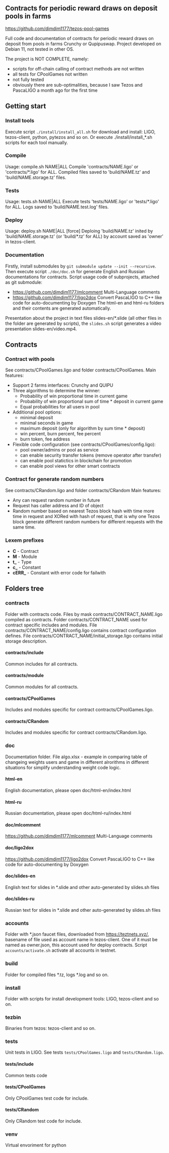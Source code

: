 ## Contracts for periodic reward draws on deposit pools in farms

https://github.com/dimdim1177/tezos-pool-games

Full code and documentation of contracts for periodic reward draws on deposit from pools in farms Crunchy or Qupipuswap.
Project developed on Debian 11, not tested in other OS.

The project is NOT COMPLETE, namely:
- scripts for off-chain calling of contract methods are not written
- all tests for CPoolGames not written
- not fully tested
- obviously there are sub-optimalities, because I saw Tezos and PascaLIGO a month ago for the first time

## Getting start

### Install tools

Execute script `./install/install_all.sh` for download and install: LIGO, tezos-client, python, pytezos and so on.
Or execute ./install/install_*.sh scripts for each tool manually.

### Compile

Usage: compile.sh NAME|ALL
Compile 'contracts/NAME.ligo' or 'contracts/*.ligo' for ALL.
Compiled files saved to 'build/NAME.tz' and 'build/NAME.storage.tz' files.

### Tests

Usage: tests.sh NAME|ALL
Execute tests 'tests/NAME.ligo' or 'tests/*.ligo' for ALL.
Logs saved to 'build/NAME.test.log' files.

### Deploy

Usage: deploy.sh NAME|ALL [force]
Deploing 'build/NAME.tz' inited by 'build/NAME.storage.tz' (or 'build/*.tz' for ALL) by account saved as 'owner' in tezos-client.

### Documentation

Firstly, install submodules by `git submodule update --init --recursive`.
Then execute script `./doc/doc.sh` for generate English and Russian documentations for contracts.
Script usage code of subprojects, attached as git submodule:
- https://github.com/dimdim1177/mlcomment Multi-Language comments
- https://github.com/dimdim1177/ligo2dox Convert PascaLIGO to C++ like code for auto-documenting by Doxygen
The html-en and html-ru folders and their contents are generated automatically.

Presentation about the project in text files slides-en/*.slide (all other files in the folder are generated by scripts), the `slides.sh` script generates a video presentation slides-en/video.mp4.

## Contracts

### Contract with pools

See contracts/CPoolGames.ligo and folder contracts/CPoolGames.
Main features:
- Support 2 farms interfaces: Crunchy and QUIPU
- Three algorithms to determine the winner:
    - Probability of win proportional time in current game
    - Probability of win proportional sum of time * deposit in current game
    - Equal probabilities for all users in pool
- Additional pool options:
    - minimal deposit
    - minimal seconds in game
    - maximum deposit (only for algorithm by sum time * deposit)
    - win percent, burn percent, fee percent
    - burn token, fee address
- Flexible code configuration (see contracts/CPoolGames/config.ligo):
    - pool owner/admins or pool as service
    - can enable security transfer tokens (remove operator after transfer)
    - can enable pool statictics in blockchain for promotion
    - can enable pool views for other smart contracts

### Contract for generate random numbers

See contracts/CRandom.ligo and folder contracts/CRandom
Main features:
- Any can request random number in future
- Request has caller address and ID of object
- Random number based on nearest Tezos block hash with time more time in request and XORed with hash of request, that is why one Tezos block generate different random numbers for different requests with the same time.

### Lexem prefixes

- **C** - Contract
- **M** - Module
- **t_** - Type
- **c_** - Constant
- **cERR_** - Constant with error code for failwith

## Folders tree

### contracts

Folder with contracts code. Files by mask contracts/CONTRACT_NAME.ligo compiled as contracts.
Folder contracts/CONTRACT_NAME used for contract specific includes and modules.
File contracts/CONTRACT_NAME/config.ligo contains contract configuration defines.
File contracts/CONTRACT_NAME/initial_storage.ligo contains initial storage description.

#### contracts/include

Common includes for all contracts.

#### contracts/module

Common modules for all contracts.

#### contracts/CPoolGames

Includes and modules specific for contract contracts/CPoolGames.ligo.

#### contracts/CRandom

Includes and modules specific for contract contracts/CRandom.ligo.

### doc

Documentation folder.
File algo.xlsx - example in comparing table of changeing weights users and game in different alrorithms in different situations for simplify understanding weight code logic.

#### html-en

English documentation, please open doc/html-en/index.html

#### html-ru

Russian documentation, please open doc/html-ru/index.html

#### doc/mlcomment

https://github.com/dimdim1177/mlcomment Multi-Language comments

#### doc/ligo2dox

https://github.com/dimdim1177/ligo2dox Convert PascaLIGO to C++ like code for auto-documenting by Doxygen

#### doc/slides-en

English text for slides in *.slide and other auto-generated by slides.sh files   

#### doc/slides-ru

Russian text for slides in *.slide and other auto-generated by slides.sh files   

### accounts

Folder with *.json faucet files, downloaded from https://teztnets.xyz/, basename of file used as account name in tezos-client.
One of it must be named as owner.json, this account used for deploy contracts.
Script `accounts/activate.sh` activate all accounts in testnet.

### build

Folder for compiled files *.tz, logs *.log and so on.

### install

Folder with scripts for install development tools: LIGO, tezos-client and so on.

### tezbin

Binaries from tezos: tezos-client and so on.

### tests

Unit tests in LIGO. See tests `tests/CPoolGames.ligo` and `tests/CRandom.ligo`.

#### tests/include

Common tests code

#### tests/CPoolGames

Only CPoolGames test code for include.

#### tests/CRandom

Only CRandom test code for include.

### venv

Virtual envoriment for python
